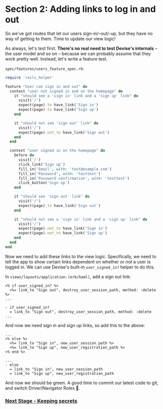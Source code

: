 # Section 2: Adding links to log in and out

So we've got routes that let our users sign-in/-out/-up, but they have no way of getting to them. Time to update our view logic!

As always, let's test first. **There's no real need to test Devise's internals** – the user model and so on – because we can probably assume that they work pretty well. Instead, let's write a feature test.

`spec/features/users_feature_spec.rb`:

```ruby
require 'rails_helper'

feature "User can sign in and out" do
  context "user not signed in and on the homepage" do
    it "should see a 'sign in' link and a 'sign up' link" do
      visit('/')
      expect(page).to have_link('Sign in')
      expect(page).to have_link('Sign up')
    end

    it "should not see 'sign out' link" do
      visit('/')
      expect(page).not_to have_link('Sign out')
    end
  end

  context "user signed in on the homepage" do
    before do
      visit('/')
      click_link('Sign up')
      fill_in('Email', with: 'test@example.com')
      fill_in('Password', with: 'testtest')
      fill_in('Password confirmation', with: 'testtest')
      click_button('Sign up')
    end

    it "should see 'sign out' link" do
      visit('/')
      expect(page).to have_link('Sign out')
    end

    it "should not see a 'sign in' link and a 'sign up' link" do
      visit('/')
      expect(page).not_to have_link('Sign in')
      expect(page).not_to have_link('Sign up')
    end
  end
end
```

Now we need to add these links to the view logic. Specifically, we need to tell the app to show certain links dependent on whether or not a user is logged in. We can use Devise's built-in `user_signed_in?` helper to do this.

In `views/layouts/application.(erb/haml)`, add a sign out link:

```erb
<% if user_signed_in? %>
  <%= link_to "Sign out", destroy_user_session_path, method: :delete %>
...
```

```haml
- if user_signed_in?
  = link_to "Sign out", destroy_user_session_path, method: :delete
...
```

And now we need sign in and sign up links, so add this to the above:

```erb
...
<% else %>
  <%= link_to "Sign in", new_user_session_path %>
  <%= link_to "Sign up", new_user_registration_path %>
<% end %>
```

```haml
...
- else
  = link_to "Sign in", new_user_session_path
  = link_to "Sign up", new_user_registration_path
```

And now we should be green. A good time to  commit our latest code to git, and switch Driver/Navigator Roles&nbsp;:twisted_rightwards_arrows:.

### [Next Stage - Keeping secrets](3_keeping_secrets.md)
